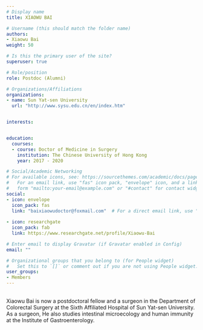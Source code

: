 ```yaml
---
# Display name
title: XIAOWU BAI

# Username (this should match the folder name)
authors:
- Xiaowu Bai
weight: 50

# Is this the primary user of the site?
superuser: true

# Role/position
role: Postdoc (Alumni)

# Organizations/Affiliations
organizations:
- name: Sun Yat-sen University
  url: "http://www.sysu.edu.cn/en/index.htm"


interests:


education:
  courses:
  - course: Doctor of Medicine in Surgery
    institution: The Chinese University of Hong Kong
    year: 2017 - 2020

# Social/Academic Networking
# For available icons, see: https://sourcethemes.com/academic/docs/page-builder/#icons
#   For an email link, use "fas" icon pack, "envelope" icon, and a link in the
#   form "mailto:your-email@example.com" or "#contact" for contact widget.
social:
- icon: envelope
  icon_pack: fas
  link: "baixiaowudoctor@foxmail.com"  # For a direct email link, use "mailto:test@example.org".
  
- icon: researchgate
  icon_pack: fab
  link: https://www.researchgate.net/profile/Xiaowu-Bai

# Enter email to display Gravatar (if Gravatar enabled in Config)
email: ""

# Organizational groups that you belong to (for People widget)
#   Set this to `[]` or comment out if you are not using People widget.
user_groups:
- Members
---
```

<br>
Xiaowu Bai is now a postdoctoral fellow and a surgeon in the Department of Colorectal Surgery at the Sixth Affiliated Hospital of Sun Yat-sen University. As a surgeon, He also studies intestinal microecology and human immunity at the Institute of Gastroenterology.
